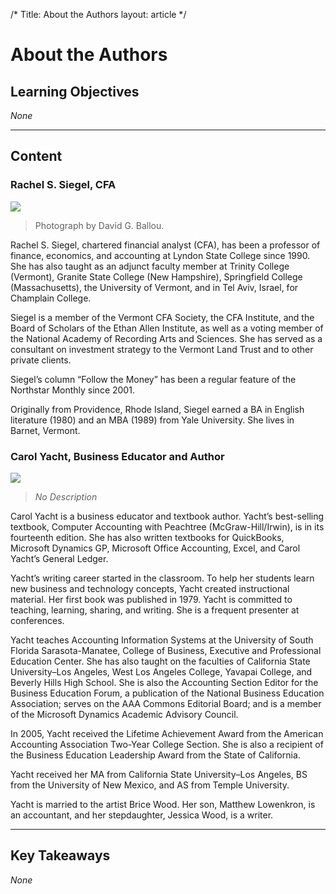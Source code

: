 /*
Title: About the Authors
layout: article
*/

# About the Authors

## Learning Objectives

*None*

---

## Content


### Rachel S. Siegel, CFA


![](../media/0e0b8a01a669c175535e58d41204cc2f.jpg)
> Photograph by David G. Ballou.


Rachel S. Siegel, chartered financial analyst (CFA), has been a professor of finance, economics, and accounting at Lyndon State College since 1990. She has also taught as an adjunct faculty member at Trinity College (Vermont), Granite State College (New Hampshire), Springfield College (Massachusetts), the University of Vermont, and in Tel Aviv, Israel, for Champlain College.

Siegel is a member of the Vermont CFA Society, the CFA Institute, and the Board of Scholars of the Ethan Allen Institute, as well as a voting member of the National Academy of Recording Arts and Sciences. She has served as a consultant on investment strategy to the Vermont Land Trust and to other private clients.

Siegel’s column “Follow the Money” has been a regular feature of the Northstar Monthly since 2001.

Originally from Providence, Rhode Island, Siegel earned a BA in English literature (1980) and an MBA (1989) from Yale University. She lives in Barnet, Vermont.


### Carol Yacht, Business Educator and Author


![](../media/9a53c38a49d54d7097c8e6215c37609d.jpg)
> *No Description*


Carol Yacht is a business educator and textbook author. Yacht’s best-selling textbook, Computer Accounting with Peachtree (McGraw-Hill/Irwin), is in its fourteenth edition. She has also written textbooks for QuickBooks, Microsoft Dynamics GP, Microsoft Office Accounting, Excel, and Carol Yacht’s General Ledger.

Yacht’s writing career started in the classroom. To help her students learn new business and technology concepts, Yacht created instructional material. Her first book was published in 1979. Yacht is committed to teaching, learning, sharing, and writing. She is a frequent presenter at conferences.

Yacht teaches Accounting Information Systems at the University of South Florida Sarasota-Manatee, College of Business, Executive and Professional Education Center. She has also taught on the faculties of California State University–Los Angeles, West Los Angeles College, Yavapai College, and Beverly Hills High School. She is also the Accounting Section Editor for the Business Education Forum, a publication of the National Business Education Association; serves on the AAA Commons Editorial Board; and is a member of the Microsoft Dynamics Academic Advisory Council.

In 2005, Yacht received the Lifetime Achievement Award from the American Accounting Association Two-Year College Section. She is also a recipient of the Business Education Leadership Award from the State of California.

Yacht received her MA from California State University–Los Angeles, BS from the University of New Mexico, and AS from Temple University.

Yacht is married to the artist Brice Wood. Her son, Matthew Lowenkron, is an accountant, and her stepdaughter, Jessica Wood, is a writer.



---

## Key Takeaways

*None*
